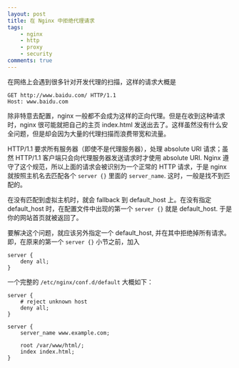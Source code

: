 ```yaml
---
layout: post
title: 在 Nginx 中拒绝代理请求
tags:
    - nginx
    - http
    - proxy
    - security
comments: true
---
```


在网络上会遇到很多针对开发代理的扫描，这样的请求大概是

```
GET http://www.baidu.com/ HTTP/1.1
Host: www.baidu.com

```

除非特意去配置，nginx 一般都不会成为这样的正向代理。但是在收到这种请求时，nginx 很可能就把自己的主页 index.html 发送出去了。这样虽然没有什么安全问题，但是却会因为大量的代理扫描而浪费带宽和流量。

HTTP/1.1 要求所有服务器（即使不是代理服务器），处理 absolute URI 请求；虽然 HTTP/1.1 客户端只会向代理服务器发送请求时才使用 absolute URI. Nginx 遵守了这个规范，所以上面的请求会被识别为一个正常的 HTTP 请求，于是 nginx 就按照主机名去匹配各个 `server {}` 里面的 `server_name`. 这时，一般是找不到匹配的。

在没有匹配到虚拟主机时，就会 fallback 到 default\_host 上。在没有指定 default\_host 时，在配置文件中出现的第一个 `server {}` 就是 default\_host. 于是你的网站首页就被返回了。

要解决这个问题，就应该另外指定一个 default\_host, 并在其中拒绝掉所有请求。即，在原来的第一个 `server {}` 小节之前，加入

```
server {
    deny all;
}
```

一个完整的 `/etc/nginx/conf.d/default` 大概如下：

```
server {
    # reject unknown host
    deny all;
}

server {
    server_name www.example.com;

    root /var/www/html/;
    index index.html;
}
```
